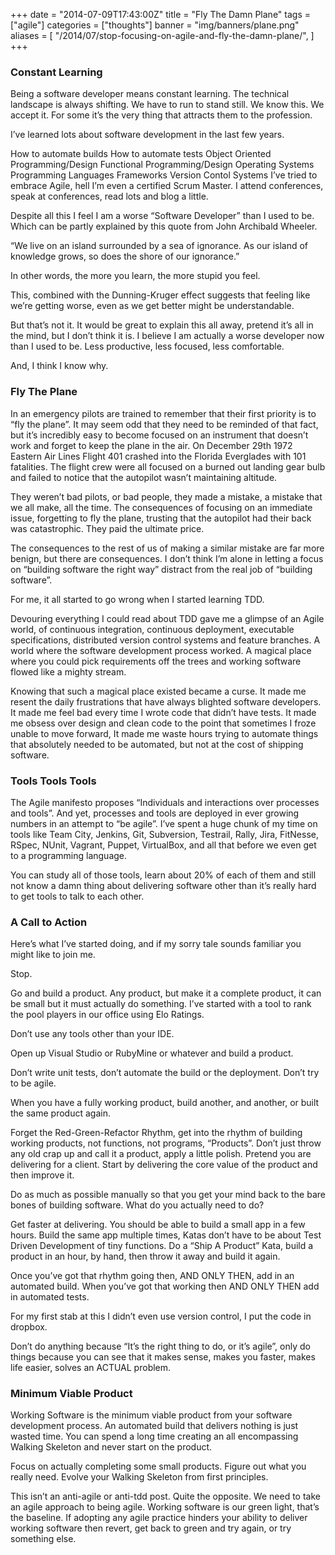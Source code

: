 +++
date = "2014-07-09T17:43:00Z"
title = "Fly The Damn Plane"
tags = ["agile"]
categories = ["thoughts"]
banner = "img/banners/plane.png"
aliases = [
    "/2014/07/stop-focusing-on-agile-and-fly-the-damn-plane/",
]
+++

### Constant Learning
Being a software developer means constant learning. The technical landscape is always shifting. We have to run to stand still. We know this. We accept it. For some it’s the very thing that attracts them to the profession.

I’ve learned lots about software development in the last few years.

How to automate builds
How to automate tests
Object Oriented Programming/Design
Functional Programming/Design
Operating Systems
Programming Languages
Frameworks
Version Contol Systems
I’ve tried to embrace Agile, hell I’m even a certified Scrum Master. I attend conferences, speak at conferences, read lots and blog a little.

Despite all this I feel I am a worse “Software Developer” than I used to be. Which can be partly explained by this quote from John Archibald Wheeler.

“We live on an island surrounded by a sea of ignorance. As our island of knowledge grows, so does the shore of our ignorance.”

In other words, the more you learn, the more stupid you feel.

This, combined with the Dunning-Kruger effect suggests that feeling like we’re getting worse, even as we get better might be understandable.

But that’s not it. It would be great to explain this all away, pretend it’s all in the mind, but I don’t think it is. I believe I am actually a worse developer now than I used to be. Less productive, less focused, less comfortable.

And, I think I know why.

### Fly The Plane
In an emergency pilots are trained to remember that their first priority is to “fly the plane”. It may seem odd that they need to be reminded of that fact, but it’s incredibly easy to become focused on an instrument that doesn’t work and forget to keep the plane in the air. On December 29th 1972 Eastern Air Lines Flight 401 crashed into the Florida Everglades with 101 fatalities. The flight crew were all focused on a burned out landing gear bulb and failed to notice that the autopilot wasn’t maintaining altitude.

They weren’t bad pilots, or bad people, they made a mistake, a mistake that we all make, all the time. The consequences of focusing on an immediate issue, forgetting to fly the plane, trusting that the autopilot had their back was catastrophic. They paid the ultimate price.

The consequences to the rest of us of making a similar mistake are far more benign, but there are consequences. I don’t think I’m alone in letting a focus on “building software the right way” distract from the real job of “building software”.

For me, it all started to go wrong when I started learning TDD.

Devouring everything I could read about TDD gave me a glimpse of an Agile world, of continuous integration, continuous deployment, executable specifications, distributed version control systems and feature branches. A world where the software development process worked. A magical place where you could pick requirements off the trees and working software flowed like a mighty stream.

Knowing that such a magical place existed became a curse. It made me resent the daily frustrations that have always blighted software developers. It made me feel bad every time I wrote code that didn’t have tests. It made me obsess over design and clean code to the point that sometimes I froze unable to move forward, It made me waste hours trying to automate things that absolutely needed to be automated, but not at the cost of shipping software.

### Tools Tools Tools
The Agile manifesto proposes “Individuals and interactions over processes and tools”. And yet, processes and tools are deployed in ever growing numbers in an attempt to “be agile”. I’ve spent a huge chunk of my time on tools like Team City, Jenkins, Git, Subversion, Testrail, Rally, Jira, FitNesse, RSpec, NUnit, Vagrant, Puppet, VirtualBox, and all that before we even get to a programming language.

You can study all of those tools, learn about 20% of each of them and still not know a damn thing about delivering software other than it’s really hard to get tools to talk to each other.

### A Call to Action
Here’s what I’ve started doing, and if my sorry tale sounds familiar you might like to join me.

Stop.

Go and build a product. Any product, but make it a complete product, it can be small but it must actually do something. I’ve started with a tool to rank the pool players in our office using Elo Ratings.

Don’t use any tools other than your IDE.

Open up Visual Studio or RubyMine or whatever and build a product.

Don’t write unit tests, don’t automate the build or the deployment. Don’t try to be agile.

When you have a fully working product, build another, and another, or built the same product again.

Forget the Red-Green-Refactor Rhythm, get into the rhythm of building working products, not functions, not programs, “Products”. Don’t just throw any old crap up and call it a product, apply a little polish. Pretend you are delivering for a client. Start by delivering the core value of the product and then improve it.

Do as much as possible manually so that you get your mind back to the bare bones of building software. What do you actually need to do?

Get faster at delivering. You should be able to build a small app in a few hours. Build the same app multiple times, Katas don’t have to be about Test Driven Development of tiny functions. Do a “Ship A Product” Kata, build a product in an hour, by hand, then throw it away and build it again.

Once you’ve got that rhythm going then, AND ONLY THEN, add in an automated build. When you’ve got that working then AND ONLY THEN add in automated tests.

For my first stab at this I didn’t even use version control, I put the code in dropbox.

Don’t do anything because “It’s the right thing to do, or it’s agile”, only do things because you can see that it makes sense, makes you faster, makes life easier, solves an ACTUAL problem.

### Minimum Viable Product
Working Software is the minimum viable product from your software development process. An automated build that delivers nothing is just wasted time. You can spend a long time creating an all encompassing Walking Skeleton and never start on the product.

Focus on actually completing some small products. Figure out what you really need. Evolve your Walking Skeleton from first principles.

This isn’t an anti-agile or anti-tdd post. Quite the opposite. We need to take an agile approach to being agile. Working software is our green light, that’s the baseline. If adopting any agile practice hinders your ability to deliver working software then revert, get back to green and try again, or try something else.